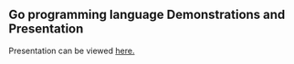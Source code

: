 ## Go programming language Demonstrations and Presentation

Presentation can be viewed [here.](https://gitpitch.com/nitronoid/go_presentation_demos/)